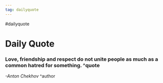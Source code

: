 ```yaml
---
tag: dailyquote
---
```


#dailyquote

# Daily Quote

### Love, friendship and respect do not unite people as much as a common hatred for something. ^quote
*-Anton Chekhov* ^author

